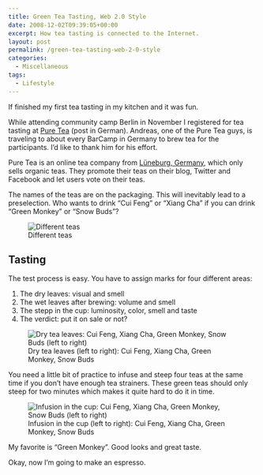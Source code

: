 ```yaml
---
title: Green Tea Tasting, Web 2.0 Style
date: 2008-12-02T09:39:05+00:00
excerpt: How tea tasting is connected to the Internet.
layout: post
permalink: /green-tea-tasting-web-2-0-style
categories:
  - Miscellaneous
tags:
  - Lifestyle
---
```

If finished my first tea tasting in my kitchen and it was fun.

While attending community camp Berlin in November I registered for tea tasting at [Pure Tea](https://www.puretea.de/index.php) (post in German). Andreas, one of the Pure Tea guys, is traveling to about every BarCamp in Germany to brew tea for the participants. I’d like to thank him for his effort.

Pure Tea is an online tea company from [Lüneburg, Germany](https://en.wikipedia.org/wiki/Lueneburg), which only sells organic teas. They promote their teas on their blog, Twitter and Facebook and let users vote on their teas.

The names of the teas are on the packaging. This will inevitably lead to a preselection. Who wants to drink “Cui Feng” or “Xiang Cha” if you can drink “Green Monkey” or “Snow Buds”?

<figure>
  <img title="Different teas" src="/images/2008/img_9236.jpg" alt="Different teas" width="480" height="187" srcset="/images/2008/12/img_9236.jpg 480w, /images/2008/12/img_9236-300x117.jpg 300w" sizes="(max-width: 480px) 85vw, 480px">
  <figcaption>Different teas</figcaption>
</figure>

## Tasting

The test process is easy. You have to assign marks for four different areas:

  1. The dry leaves: visual and smell
  2. The wet leaves after brewing: volume and smell
  3. The stepp in the cup: luminosity, color, smell and taste
  4. The verdict: put it on sale or not?

<figure>
  <img title="Dry tea leaves" src="/images/2008/img_9238.jpg" alt="Dry tea leaves: Cui Feng, Xiang Cha, Green Monkey, Snow Buds (left to right)" width="480" height="137" srcset="/images/2008/12/img_9238.jpg 480w, /images/2008/12/img_9238-300x86.jpg 300w" sizes="(max-width: 480px) 85vw, 480px">
  <figcaption>Dry tea leaves (left to right): Cui Feng, Xiang Cha, Green Monkey, Snow Buds</figcaption>
</figure>

You need a little bit of practice to infuse and steep four teas at the same time if you don’t have enough tea strainers. These green teas should only steep for two minutes which makes it quite hard to do it in time.

<figure>
  <img title="Infusion in the cup" src="/images/2008/img_9240.jpg" alt="Infusion in the cup: Cui Feng, Xiang Cha, Green Monkey, Snow Buds (left to right)" width="480" height="196" srcset="/images/2008/12/img_9240.jpg 480w, /images/2008/12/img_9240-300x123.jpg 300w" sizes="(max-width: 480px) 85vw, 480px">
  <figcaption>Infusion in the cup (left to right): Cui Feng, Xiang Cha, Green Monkey, Snow Buds</figcaption>
</figure>

My favorite is “Green Monkey”. Good looks and great taste.

Okay, now I’m going to make an espresso.